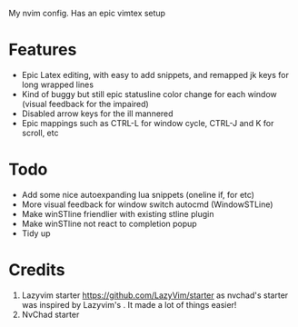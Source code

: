 My nvim config. Has an epic vimtex setup

# Features
- Epic Latex editing, with easy to add snippets, and remapped jk keys for long wrapped lines
- Kind of buggy but still epic statusline color change for each window (visual feedback for the impaired)
- Disabled arrow keys for the ill mannered
- Epic mappings such as CTRL-L for window cycle, CTRL-J and K for scroll, etc

# Todo
- Add some nice autoexpanding lua snippets (oneline if, for etc)
- More visual feedback for window switch autocmd (WindowSTLine)
- Make winSTline friendlier with existing stline plugin
- Make winSTline not react to completion popup 
- Tidy up

# Credits
1) Lazyvim starter https://github.com/LazyVim/starter as nvchad's starter was inspired by Lazyvim's . It made a lot of things easier!
2) NvChad starter
